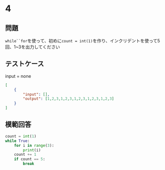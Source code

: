 # 4

## 問題

`while``for`を使って、初めに`count = int(1)`を作り、インクリデントを使って5回、1~3を出力してください

## テストケース
input = none
```json
[
	{
		"input": [],
		"output": [1,2,3,1,2,3,1,2,3,1,2,3,1,2,3]
	}
]
```

## 模範回答
```python
count = int(1)
while True:
    for i in range(3):
        print(i)
	count += 1
    if count == 5:
        break
```